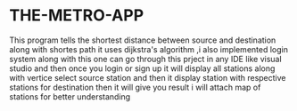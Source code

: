 # THE-METRO-APP
This program tells the shortest distance between source and destination along with shortes path 
it uses dijkstra's algorithm ,i also implemented login system along with this 
one can go through this prject in any IDE like visual studio  and then once you login or sign up 
it will display all stations along with vertice select source station and then it display station with respective stations for destination
then it will give you result
i will attach map of stations for better understanding 
